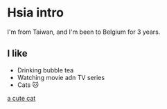 # Hsia intro

I'm from Taiwan, and I'm been to Belgium for 3 years.

## I like

- Drinking bubble tea
- Watching movie adn TV series
- Cats :cat:

[a cute cat](introduction\img\cat-img.jpg)
